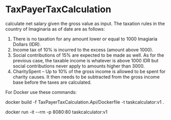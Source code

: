 # TaxPayerTaxCalculation
calculate net salary given the gross value as input. The taxation rules in the country of Imaginaria as of date are as follows:
1.	There is no taxation for any amount lower or equal to 1000 Imagiaria Dollars (IDR).
2.	Income tax of 10% is incurred to the excess (amount above 1000).
3.	Social contributions of 15% are expected to be made as well. As for the previous case, the taxable income is whatever is above 1000 IDR but social contributions never apply to amounts higher than 3000.
4.	CharitySpent – Up to 10% of the gross income is allowed to be spent for charity causes. It then needs to be subtracted from the gross income base before the taxes are calculated.

For Docker use these commands:

docker build -f TaxPayerTaxCalculation.Api/Dockerfile -t taskcalculator:v1 .

docker run -it --rm -p 8080:80 taskcalculator:v1
